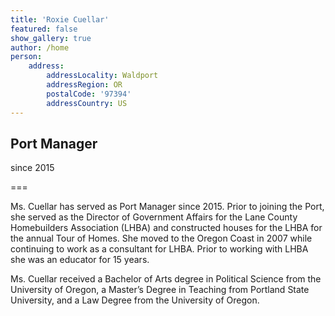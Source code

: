 ```yaml
---
title: 'Roxie Cuellar'
featured: false
show_gallery: true
author: /home
person:
    address:
        addressLocality: Waldport
        addressRegion: OR
        postalCode: '97394'
        addressCountry: US
---
```


## Port Manager
since 2015

=== 

Ms. Cuellar has served as Port Manager since 2015. Prior to joining the Port, she served as the Director of Government Affairs for the Lane County Homebuilders Association (LHBA) and constructed houses for the LHBA for the annual Tour of Homes.  She moved to the Oregon Coast in 2007 while continuing to work as a consultant for LHBA. Prior to working with LHBA she was an educator for 15 years.  

Ms. Cuellar received a Bachelor of Arts degree in Political Science from the University of Oregon, a Master’s Degree in Teaching from Portland State University, and a Law Degree from the University of Oregon.